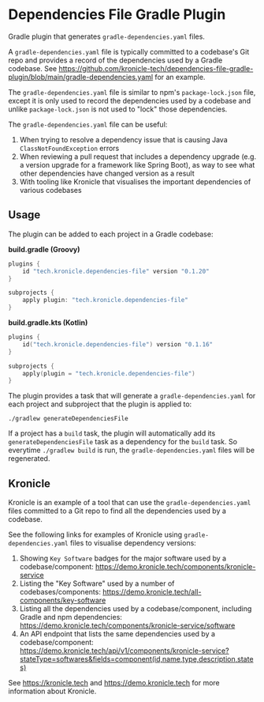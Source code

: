 # Dependencies File Gradle Plugin

Gradle plugin that generates `gradle-dependencies.yaml` files.  

A `gradle-dependencies.yaml` file is typically committed to a codebase's Git repo and provides a record of the 
dependencies used by a Gradle codebase.  See 
https://github.com/kronicle-tech/dependencies-file-gradle-plugin/blob/main/gradle-dependencies.yaml for an example.  

The `gradle-dependencies.yaml` file is similar to npm's `package-lock.json` file, except it is only used to record the 
dependencies used by a codebase and unlike `package-lock.json` is not used to "lock" those dependencies.  

The `gradle-dependencies.yaml` file can be useful: 

1. When trying to resolve a dependency issue that is causing Java `ClassNotFoundException` errors
2. When reviewing a pull request that includes a dependency upgrade (e.g. a version upgrade for a framework like Spring Boot), as way to see what other dependencies have changed version as a result
3. With tooling like Kronicle that visualises the important dependencies of various codebases


## Usage

The plugin can be added to each project in a Gradle codebase:

**build.gradle (Groovy)**
```groovy
plugins {
    id "tech.kronicle.dependencies-file" version "0.1.20"
}

subprojects {
    apply plugin: "tech.kronicle.dependencies-file"
}
```

**build.gradle.kts (Kotlin)**
```kotlin
plugins {
    id("tech.kronicle.dependencies-file") version "0.1.16"
}

subprojects {
    apply(plugin = "tech.kronicle.dependencies-file")
}
```

The plugin provides a task that will generate a `gradle-dependencies.yaml` for each project and subproject that
the plugin is applied to: 

```shell
./gradlew generateDependenciesFile
```

If a project has a `build` task, the plugin will automatically add its `generateDependenciesFile` task as a dependency 
for the `build` task.  So everytime `./gradlew build` is run, the `gradle-dependencies.yaml` files will be regenerated.  


## Kronicle

Kronicle is an example of a tool that can use the `gradle-dependencies.yaml` files committed to a Git repo to find all
the dependencies used by a codebase.

See the following links for examples of Kronicle using `gradle-dependencies.yaml` files to visualise dependency versions:

1. Showing `Key Software` badges for the major software used by a codebase/component: https://demo.kronicle.tech/components/kronicle-service
2. Listing the "Key Software" used by a number of codebases/components: https://demo.kronicle.tech/all-components/key-software
3. Listing all the dependencies used by a codebase/component, including Gradle and npm dependencies: https://demo.kronicle.tech/components/kronicle-service/software
4. An API endpoint that lists the same dependencies used by a codebase/component: https://demo.kronicle.tech/api/v1/components/kronicle-service?stateType=softwares&fields=component(id,name,type,description,states)

See https://kronicle.tech and https://demo.kronicle.tech for more information about Kronicle.  
